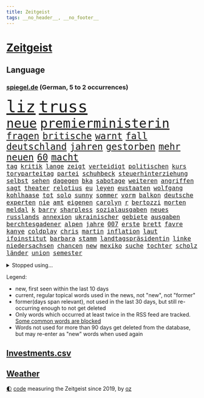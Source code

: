 ```yaml
---
title: Zeitgeist
tags: __no_header__, __no_footer__
---
```


# [Zeitgeist](https://oliz.io/zeitgeist/)

## Language

<h3><a href="https://www.spiegel.de" target="_blank">spiegel.de</a> (German, 5 to 2 occurrences)</h3>
<p style="font-family:monospace">
<span style="font-size:32pt"><a href="news_links.html#liz" class="current">liz</a></span>
<span style="font-size:32pt"><a href="news_links.html#truss" class="current">truss</a></span>
<br>
<span style="font-size:25pt"><a href="news_links.html#neue" class="current">neue</a></span>
<span style="font-size:25pt"><a href="news_links.html#premierministerin" class="current">premierministerin</a></span>
<br>
<span style="font-size:18pt"><a href="news_links.html#fragen" class="current">fragen</a></span>
<span style="font-size:18pt"><a href="news_links.html#britische" class="current">britische</a></span>
<span style="font-size:18pt"><a href="news_links.html#warnt" class="current">warnt</a></span>
<span style="font-size:18pt"><a href="news_links.html#fall" class="current">fall</a></span>
<span style="font-size:18pt"><a href="news_links.html#deutschland" class="current">deutschland</a></span>
<span style="font-size:18pt"><a href="news_links.html#jahren" class="current">jahren</a></span>
<span style="font-size:18pt"><a href="news_links.html#gestorben" class="current">gestorben</a></span>
<span style="font-size:18pt"><a href="news_links.html#mehr" class="current">mehr</a></span>
<span style="font-size:18pt"><a href="news_links.html#neuen" class="current">neuen</a></span>
<span style="font-size:18pt"><a href="news_links.html#60" class="current">60</a></span>
<span style="font-size:18pt"><a href="news_links.html#macht" class="current">macht</a></span>
<br>
<span style="font-size:12pt"><a href="news_links.html#tag" class="current">tag</a></span>
<span style="font-size:12pt"><a href="news_links.html#kritik" class="current">kritik</a></span>
<span style="font-size:12pt"><a href="news_links.html#lange" class="current">lange</a></span>
<span style="font-size:12pt"><a href="news_links.html#zeigt" class="current">zeigt</a></span>
<span style="font-size:12pt"><a href="news_links.html#verteidigt" class="current">verteidigt</a></span>
<span style="font-size:12pt"><a href="news_links.html#politischen" class="current">politischen</a></span>
<span style="font-size:12pt"><a href="news_links.html#kurs" class="current">kurs</a></span>
<span style="font-size:12pt"><a href="news_links.html#toryparteitag" class="new">toryparteitag</a></span>
<span style="font-size:12pt"><a href="news_links.html#partei" class="current">partei</a></span>
<span style="font-size:12pt"><a href="news_links.html#schuhbeck" class="current">schuhbeck</a></span>
<span style="font-size:12pt"><a href="news_links.html#steuerhinterziehung" class="current">steuerhinterziehung</a></span>
<span style="font-size:12pt"><a href="news_links.html#selbst" class="current">selbst</a></span>
<span style="font-size:12pt"><a href="news_links.html#sehen" class="current">sehen</a></span>
<span style="font-size:12pt"><a href="news_links.html#dagegen" class="current">dagegen</a></span>
<span style="font-size:12pt"><a href="news_links.html#bka" class="current">bka</a></span>
<span style="font-size:12pt"><a href="news_links.html#sabotage" class="new">sabotage</a></span>
<span style="font-size:12pt"><a href="news_links.html#weiteren" class="current">weiteren</a></span>
<span style="font-size:12pt"><a href="news_links.html#angriffen" class="current">angriffen</a></span>
<span style="font-size:12pt"><a href="news_links.html#sagt" class="current">sagt</a></span>
<span style="font-size:12pt"><a href="news_links.html#theater" class="current">theater</a></span>
<span style="font-size:12pt"><a href="news_links.html#relotius" class="current">relotius</a></span>
<span style="font-size:12pt"><a href="news_links.html#eu" class="current">eu</a></span>
<span style="font-size:12pt"><a href="news_links.html#leyen" class="current">leyen</a></span>
<span style="font-size:12pt"><a href="news_links.html#eustaaten" class="current">eustaaten</a></span>
<span style="font-size:12pt"><a href="news_links.html#wolfgang" class="current">wolfgang</a></span>
<span style="font-size:12pt"><a href="news_links.html#kohlhaase" class="new">kohlhaase</a></span>
<span style="font-size:12pt"><a href="news_links.html#tot" class="current">tot</a></span>
<span style="font-size:12pt"><a href="news_links.html#solo" class="current">solo</a></span>
<span style="font-size:12pt"><a href="news_links.html#sunny" class="new">sunny</a></span>
<span style="font-size:12pt"><a href="news_links.html#sommer" class="current">sommer</a></span>
<span style="font-size:12pt"><a href="news_links.html#vorm" class="current">vorm</a></span>
<span style="font-size:12pt"><a href="news_links.html#balkon" class="current">balkon</a></span>
<span style="font-size:12pt"><a href="news_links.html#deutsche" class="current">deutsche</a></span>
<span style="font-size:12pt"><a href="news_links.html#experten" class="current">experten</a></span>
<span style="font-size:12pt"><a href="news_links.html#nie" class="current">nie</a></span>
<span style="font-size:12pt"><a href="news_links.html#amt" class="current">amt</a></span>
<span style="font-size:12pt"><a href="news_links.html#eigenen" class="current">eigenen</a></span>
<span style="font-size:12pt"><a href="news_links.html#carolyn" class="new">carolyn</a></span>
<span style="font-size:12pt"><a href="news_links.html#r" class="current">r</a></span>
<span style="font-size:12pt"><a href="news_links.html#bertozzi" class="new">bertozzi</a></span>
<span style="font-size:12pt"><a href="news_links.html#morten" class="new">morten</a></span>
<span style="font-size:12pt"><a href="news_links.html#meldal" class="new">meldal</a></span>
<span style="font-size:12pt"><a href="news_links.html#k" class="current">k</a></span>
<span style="font-size:12pt"><a href="news_links.html#barry" class="new">barry</a></span>
<span style="font-size:12pt"><a href="news_links.html#sharpless" class="new">sharpless</a></span>
<span style="font-size:12pt"><a href="news_links.html#sozialausgaben" class="new">sozialausgaben</a></span>
<span style="font-size:12pt"><a href="news_links.html#neues" class="current">neues</a></span>
<span style="font-size:12pt"><a href="news_links.html#russlands" class="current">russlands</a></span>
<span style="font-size:12pt"><a href="news_links.html#annexion" class="current">annexion</a></span>
<span style="font-size:12pt"><a href="news_links.html#ukrainischer" class="current">ukrainischer</a></span>
<span style="font-size:12pt"><a href="news_links.html#gebiete" class="current">gebiete</a></span>
<span style="font-size:12pt"><a href="news_links.html#ausgaben" class="current">ausgaben</a></span>
<span style="font-size:12pt"><a href="news_links.html#berchtesgadener" class="current">berchtesgadener</a></span>
<span style="font-size:12pt"><a href="news_links.html#alpen" class="current">alpen</a></span>
<span style="font-size:12pt"><a href="news_links.html#jahre" class="current">jahre</a></span>
<span style="font-size:12pt"><a href="news_links.html#007" class="new">007</a></span>
<span style="font-size:12pt"><a href="news_links.html#erste" class="current">erste</a></span>
<span style="font-size:12pt"><a href="news_links.html#brett" class="current">brett</a></span>
<span style="font-size:12pt"><a href="news_links.html#favre" class="current">favre</a></span>
<span style="font-size:12pt"><a href="news_links.html#kanye" class="new">kanye</a></span>
<span style="font-size:12pt"><a href="news_links.html#coldplay" class="new">coldplay</a></span>
<span style="font-size:12pt"><a href="news_links.html#chris" class="current">chris</a></span>
<span style="font-size:12pt"><a href="news_links.html#martin" class="current">martin</a></span>
<span style="font-size:12pt"><a href="news_links.html#inflation" class="current">inflation</a></span>
<span style="font-size:12pt"><a href="news_links.html#laut" class="current">laut</a></span>
<span style="font-size:12pt"><a href="news_links.html#ifoinstitut" class="current">ifoinstitut</a></span>
<span style="font-size:12pt"><a href="news_links.html#barbara" class="current">barbara</a></span>
<span style="font-size:12pt"><a href="news_links.html#stamm" class="new">stamm</a></span>
<span style="font-size:12pt"><a href="news_links.html#landtagspräsidentin" class="new">landtagspräsidentin</a></span>
<span style="font-size:12pt"><a href="news_links.html#linke" class="current">linke</a></span>
<span style="font-size:12pt"><a href="news_links.html#niedersachsen" class="current">niedersachsen</a></span>
<span style="font-size:12pt"><a href="news_links.html#chancen" class="current">chancen</a></span>
<span style="font-size:12pt"><a href="news_links.html#new" class="current">new</a></span>
<span style="font-size:12pt"><a href="news_links.html#mexiko" class="current">mexiko</a></span>
<span style="font-size:12pt"><a href="news_links.html#suche" class="current">suche</a></span>
<span style="font-size:12pt"><a href="news_links.html#tochter" class="current">tochter</a></span>
<span style="font-size:12pt"><a href="news_links.html#scholz" class="current">scholz</a></span>
<span style="font-size:12pt"><a href="news_links.html#länder" class="current">länder</a></span>
<span style="font-size:12pt"><a href="news_links.html#union" class="current">union</a></span>
<span style="font-size:12pt"><a href="news_links.html#semester" class="new">semester</a></span>
</p>
<details>
<summary>Stopped using...</summary>
<p class="former" style="font-size:12pt">
treffer(714) ermordet(713) manchen(713) atmosphäre(712) geschichten(712) metropole(712) williams(712) benjamin(711) bestimmte(711) dauerhaft(711) erstaunlich(711) mali(711) myanmar(711) street(711) taylor(711) volker(711) zurzeit(711) autofahrer(710) beteiligten(710) brutale(710) erlitten(710) führende(710) lockdown(710) material(710) obama(710) software(710) verbietet(710) verwendet(710) 2017(709) aufnahmen(709) ausnahmen(709) badenwürttembergs(709) entlässt(709) früherer(709) gewerkschaft(709) mag(709) michelle(709) teslachef(709) arbeitsplatz(708) beamte(708) christopher(708) co₂(708) einführen(708) englische(708) genannt(708) rekordmeister(708) turin(708) umdenken(708) vergewaltigung(708) ärzten(708) allianz(707) depressionen(707) elektroautos(707) erholt(707) ermöglichen(707) kamera(707) minute(707) modelle(707) normal(707) teilnehmen(707) tobt(707) vorher(707) weltweite(707) überlebte(707) berufung(706) ganzen(706) hinterlassen(706) untersagt(706) überprüft(706) bmw(705) cristiano(705) gefährlichen(705) höher(705) ronaldo(705) vergeblich(705) verklagt(705) wiederwahl(705) bundesweit(704) historisch(704) smartphone(704) weltweiten(704) 27(703) greifen(703) helden(703) holen(703) konzernchef(703) nachwuchs(703) plädiert(703) strecke(703) zentrum(703) beispielen(702) bezeichnet(702) geschossen(702) halben(702) julia(702) klingbeil(702) kraftvoll(702) literatur(702) termin(702) verheerenden(702) wies(702) csuchef(701) geflogen(701) hubertus(701) mengen(701) priester(701) reagierten(701) sächsischen(701) dietmar(700) erlassen(700) langfristig(700) nahezu(700) reporter(700) streichen(700) verfolgt(700) gespalten(699) triumph(699) verbände(699) bitcoin(698) freie(698) hotels(698) irak(698) meinem(698) 31(697) standen(697) venezuela(697) veranstalter(697) verschwand(697) 900(696) australische(696) distanz(696) gekauft(696) optimistisch(696) regiert(696) rekordhoch(696) 1000(695) argentinien(695) aufgegeben(695) libyen(695) mick(695) schumacher(695) aufgetreten(694) ausreichend(694) debatten(694) auftrag(693) brauche(693) querdenker(693) alarmiert(692) empfängt(692) pflanzen(692) politikerinnen(692) warm(692) dar(691) genauso(691) wunder(691) beteiligung(690) bürgermeisterin(690) e(690) zukünftig(690) privat(689) detail(688) gesundheitsministerium(688) spotify(688) beschlagnahmt(687) damals(687) gegnern(687) marsch(686) treiben(686) legende(685) menschenrechtsverletzungen(685) monats(685) dfbpokal(684) eigenem(684) nachts(684) unzufrieden(684) überleben(684) papier(683) bäume(681) eingeleitet(681) journalist(681) nieder(681) familienberater(679) samstagmorgen(679) telegram(679) verständnis(679) bundeswehrsoldaten(678) gastronomie(678) informiert(678) karten(678) moderatorin(678) orten(678) rechtsstreit(676) unterschrieben(675) abhängig(673) hype(671) unterdessen(671) türen(669) vorläufig(668) schock(667) verpasste(667) mittelpunkt(666) verschafft(666) flüchtete(665) smartphones(665) grüner(664) liberalen(662) entbrannt(660) startup(660) weitreichende(657) inhaftierten(656) 85(645) cdu/csu(643) mängel(641) aggressiv(638) schiffe(631) wetterdienst(618) geheimen(595) extremwetter(578) anfeindungen(577) kleinstadt(568) medaille(565) kryptowährungen(564) zusammenbruch(564) rein(563) 4000(562) günstig(561) universitäten(554) niemals(553) missbrauchsvorwürfen(552) redaktion(543) südwesten(543) unterschiedliche(534) belgische(530) ermittlungsverfahren(529) 2001(528) mitverantwortlich(526) trost(500) afghanischen(496) grünes(495) gestanden(492) 25jährige(482) ticket(477) fossile(472) kw(463) höherer(459) eröffnung(457) kolumbien(457) ausgestellt(455) knochen(455) bergab(450) unwettern(450) urteilte(450) tickets(448) getrieben(447) adac(446) sowjetunion(442) zwingen(439) füllen(437) insbesondere(431) tour(431) 72(430) axel(429) vierter(429) rekordwert(426) lebten(414) schutzmaßnahmen(413) voelchert(413) beliebte(411) gesund(410) topmanager(408) amoklauf(405) fluten(405) japans(403) nachspielzeit(399) parlaments(399) schwarz(397) schuhe(395) längste(393) grand(392) achtzigerjahren(388) stürmen(383) ausfälle(379) schlafen(379) 2025(376) irritiert(369) wittert(369) gesundheitsämter(368) eindeutig(366) erreichte(364) manuela(364) lka(361) vorteil(356) grafiken(352) staatssekretär(352) eindringlich(350) beschlagnahmen(349) kursieren(348) älteste(347) kunstwerke(343) station(343) coronaneuinfektionen(342) adam(341) spezielle(341) ampelregierung(340) annulliert(339) mächtig(339) fachkräfte(338) verständigt(338) gesundes(336) lindern(336) arbeitslosen(335) volksverhetzung(331) bedrängt(327) osteuropa(327) verwerfungen(327) verläuft(326) aktivitäten(325) dritter(322) verbraucherpreise(322) erschlagen(321) lädt(320) rosa(320) lieferte(318) betrüger(317) beliebt(315) tödlichem(312) mehrmals(311) zimmermann(310) milliardäre(306) reine(304) aufarbeiten(302) frisst(302) quält(300) schusswaffen(300) khan(299) robben(297) eier(295) vorstandschef(294) winfried(294) seltene(293) tradition(293) museen(290) künstlers(289) amtsinhaber(286) keeper(286) aston(285) tauschen(284) 1995(283) meteorologen(282) kanal(280) nordische(280) swift(280) kretschmann(279) instituts(275) personalnot(274) atomdeal(272) einzelfall(271) falsches(271) felder(270) juan(270) bat(266) viren(265) ewig(264) g7staaten(264) ablenkung(263) getäuscht(263) berger(262) spielplan(259) erfand(258) balkan(257) busse(257) menschenrechtler(257) lanka(255) sri(255) traurige(255) verpflichtung(255) influencerin(254) preiserhöhung(254) 270(253) unterschätzt(253) brot(252) etappe(252) klärt(252) vorbereiten(252) vettel(248) allzu(246) sky(245) verlangte(245) geistig(244) 56jähriger(243) trockenheit(243) maskentragen(239) bonn(238) streiken(238) 2002(235) brandanschlag(233) wahlrechtsreform(233) bestürzt(232) verschwindet(231) journalismus(230) moniert(230) report(230) algerien(228) prorussischen(228) murray(226) wohlstand(226) andrij(225) melnyk(225) frankfurts(224) positiven(224) tempolimit(224) franzose(220) pass(220) fürchtete(219) schätzt(219) usforscher(219) vergab(218) zensur(218) straftäter(216) schlacht(215) wanderung(214) versteckte(213) verarbeitet(212) marc(211) rené(210) statements(210) triumphiert(210) verwüstet(210) 40000(209) pornos(208) rekonstruktion(208) verübt(208) betreibt(207) geistliche(207) leuten(207) barack(206) geschwächt(206) abgeschafft(205) arbeitslos(204) benötigt(204) drohender(204) radprofi(204) paula(202) fortsetzen(201) interessiert(200) spdchef(199) komiker(197) siegesserie(197) traut(196) vorab(196) fragwürdigen(195) regelmäßige(194) profitierte(193) litt(192) fernost(191) kleben(191) nebenbei(191) fighters(190) foo(190) gewitter(190) mais(190) anteile(189) ausstattung(189) sekretärin(189) ausbremsen(188) außenpolitische(188) masse(187) gewerkschafter(186) ukrainern(185) freizeitpark(184) angelegten(183) atomabkommens(183) rabatt(183) eigentor(182) moldau(182) ölkonzern(182) 2035(181) exfreundin(180) flüchten(180) moral(180) 35jähriger(179) großstadt(179) beschießen(177) zeitenwende(177) gemeint(176) unabhängig(175) vergeltung(174) leuchten(173) europatour(172) irina(172) tenniskarriere(172) einsame(171) günstige(171) herstellung(170) köpfe(170) tankrabatt(170) agentur(168) mykolajiw(168) rauch(168) menschenmenge(167) sainz(167) zurückhaltend(167) aussieht(166) offiziere(166) verteidigungsminister(166) ebnet(165) einkaufszentrum(165) aufruft(164) diagnostiziert(164) ten(164) aufbruchstimmung(163) erläutert(162) geist(162) humor(161) minimal(161) rechnungshof(161) öffentlicher(161) schiedsgericht(160) bundesverband(159) konkret(159) gebietsgewinne(155) leber(155) packenden(154) decke(153) lehrerverbände(153) euroraum(152) flexibel(152) fragezeichen(152) rajapaksa(152) austria(151) grundstücke(151) inside(151) zahn(151) pausieren(150) serena(149) zeugnis(149) ferien(148) veranstaltet(148) vorfalls(148) anschuldigungen(147) stillgelegten(147) traditionen(147) zweijähriger(147) cambridge(145) großoffensive(145) lieferanten(145) schießerei(145) tiefstand(145) nordrheinwestfälischen(144) frontmann(143) spritzen(143) festen(142) fotografie(142) gedenkfeier(142) hammer(142) 26jähriger(141) festland(141) flügen(141) sammelte(141) effekte(140) eingeschläfert(140) gesamtsieg(140) inspiration(140) maschinenraum(140) schlamm(140) verfügbar(140) versöhnung(140) france(139) sommerferien(139) regional(138) legoland(137) ärztinnen(137) finsternis(136) kleinflugzeug(136) kleinflugzeugs(136) umweltkatastrophe(136) mietwagen(135) unglücks(135) vogel(135) entsprechendes(134) verspätung(134) 60000(133) boomt(133) heimrennen(133) parlamentarischer(133) set(133) trocken(133) zehnten(133) kippte(132) lichter(132) angola(130) hitzewelle(130) landesverband(130) hochrangiger(129) niedergeschlagen(129) saudischen(129) virusvariante(128) abgeschaltet(127) zermürbt(127) arbeitskräftemangel(126) bosnien(126) usschauspieler(126) zustände(126) fährte(124) space(124) verhalf(124) vwkonzern(124) detlef(123) filmset(123) dolly(122) drückt(122) kleinwagen(122) verzweiflung(122) dortmunds(121) fire(121) ausgebildet(120) andy(119) erfolgsserie(119) roberto(119) unbesetzt(119) wasserknappheit(119) babyfoto(118) eingesperrt(118) empfindet(118) kai(118) nadelattacken(118) rechtspopulisten(118) schlachthof(118) vermessung(118) cumexgeschäften(117) hauptrolle(117) plätze(117) rockband(117) ansichten(116) entgleist(116) nutzerdaten(116) syrischen(116) zunahme(116) ausgebaut(115) french(115) zukünftige(115) anpassen(114) gewagt(114) hadert(114) jene(114) kommissarin(114) stefanos(114) tsitsipas(114) billigfahrschein(113) gefahndet(113) krimi(113) transfers(113) befund(112) reporterin(112) eingedämmt(111) wahlbetrug(111) gewerkschaftsbund(110) pga(110) wahlrechtskommission(110) griechische(109) pennsylvania(109) saisonspiel(109) staatlich(108) ausbauen(107) fußballtransferticker(107) gedächtnis(106) malaika(106) mihambo(106) blitz(105) qualifizierte(105) schicksale(105) schmerzensgeld(105) statistischen(105) heimische(103) leopardpanzer(103) schob(103) volle(103) einfahrt(102) haftbedingungen(102) verheerend(102) zunichte(102) begehrte(100) hundertjährige(100) kostensteigerungen(100) tierschützer(100) uiguren(100) xinjiang(100) burg(99) deutete(99) führungskräfte(99) muskeln(98) problemlos(98) torhüterin(98) furore(97) wechselwilligen(97) zentimeter(97) amokläufer(96) einsparen(96) ingenieur(96) internes(96) mané(96) massenproteste(96) romanen(96) sadio(96) tvshow(96) umweltminister(96) erwerbstätigen(95) idol(95) attestiert(94) kostenlos(94) palme(94) argentinischen(93) grönemeyer(93) jahresbericht(93) ki(93) kommentieren(93) tempel(93) verschrieben(93) 18jährigen(92) gebäuden(92) jährlichen(92) marin(92) rampenlicht(92) rentnerinnen(92) sanna(92) topfavorit(92) alligator(91) alltags(91) boulevard(91) dialog(91) festzunehmen(91) fußballtransfers(91) impfstoffen(91) manch(91) nachlesen(91) zurückbringen(91) mittäter(90) opferfamilien(90) putzen(90) überflutungen(90) jubelte(89) missbrauchsvorwürfe(89) mitgenommen(89) partnersuche(89) profigolfer(89) sudan(89) zuwanderung(89) bahnchef(88) flamme(88) gibraltar(88) vertraulichen(88) gesundheitswesen(87) haften(87) klimaretter(87) netflixdoku(87) sara(87) shutdowns(87) tierarten(87) bergtour(86) kollabierender(86) finanzen(85) präsenzunterricht(85) venus(85) wirtschaftslage(85) fahrgäste(84) furchner(84) götze(84) irmgard(84) krisengewinne(84) usstadt(84) änderte(84) berechtigt(83) egot(83) emmy(83) ertrunken(83) geräts(83) lebensgefährlichen(83) listet(83) lucien(83) verunglückten(83) vorsorglich(83) exjustizminister(82) fehlten(82) gästen(82) serbiens(82) wirkungsvoll(82) angebots(81) ddrauswahl(81) gleichberechtigung(81) nachbarschaft(81) rauscht(81) spekulieren(81) tägliche(81) wiederbelebung(81) bequem(80) beschaffungskosten(80) chatapp(80) partnerin(80) republikanern(80) rückgänge(80) stille(80) versorgen(80) dfbauswahl(79) ertrinkt(79) gendersprache(79) milliardengarantien(79) nevermind(79) schreibtisch(79) vorschlägen(79) anbau(78) biber(78) brasilianer(78) flüssigkeit(78) schnappen(78) vučić(78) willkürlich(78) wirksamkeit(78) zurückzahlen(78) biontech(77) flecktarn(77) gebrachten(77) theo(77) antisemitismusdebatte(76) ergreifen(76) nordafrika(76) schulschließungen(76) subventionieren(76) verschossener(76) vize(76) angesagt(75) befördert(75) etappensieg(75) genauer(75) ludwigshafen(75) walross(75) effektiver(74) gaskraftwerke(74) strich(74) völker(74) weltgeschichte(74) banner(73) flaschen(73) lennon(73) deutschisraelischen(72) duschen(72) kämpferisch(72) mies(72) pandemiemaßnahmen(72) radprofis(72) spielerin(72) angehen(71) bedankte(71) bühl(71) detonationen(71) reparationen(71) secret(71) sterblichen(71) stören(71) überzeugend(71) 18000(70) armand(70) brotweizen(70) gartenkolumne(70) gasfluss(70) kohlekraftwerke(70) sogenannter(70) tierfutter(70) abgeriegelte(69) erlegen(69) nachlassen(69) schlafzimmer(69) veröffentlichten(69) afghane(68) deutschsprachigen(68) dorfes(68) fehlenden(68) feststellen(68) forscherteam(68) knöpft(68) vermeintlich(68) versäumt(68) zaun(68) fassungslos(67) mühelos(67) reparaturen(67) verkehrsministerium(67) abhängt(66) anschlags(66) ausgewertet(66) bemängelt(66) brandstifter(66) elbe(66) orientieren(66) sauberes(66) verbraucherzentralen(66) akute(65) alaphilippe(65) amused(65) anrufen(65) antisemitismusvorwürfen(65) eisernen(65) gruß(65) handlanger(65) hessische(65) staatsmänner(65) viktoria(65) übertreffen(65) duplantis(64) liberaler(64) urlauber(64) woke(64) zurückdrängen(64) erfolgslauf(63) lubmin(63) meerjungfrauen(63) newcastles(63) price(63) trocknet(63) aufrechtzuerhalten(62) endlos(62) franziska(62) giffey(62) kennengelernt(62) rüttelt(62) saisons(62) schmyhal(62) weltraum(62) belangt(61) denys(61) erwartete(61) laufe(61) zweistelligen(61) 7000(60) abschlusserklärung(60) einfuhren(60) gustav(60) pandemiebeginn(60) simbabwe(60) suchtforscher(60) angeschlagener(59) ansatz(59) frauenteams(59) komplex(59) lohnerhöhungen(59) melnyks(59) schildkröte(59) weitsprung(59) 192(58) ade(58) arbeitsverweigerung(58) belgier(58) blackout(58) gesamtführung(58) klimaschützer(58) mrnatechnologie(58) biologe(57) entsprechenden(57) gewertet(57) meeres(57) negative(57) ohnmacht(57) starregisseur(57) wdr(57) zweifelhafter(57) colombo(56) dankbar(56) entweder(56) festkleben(56) franca(56) gotabaya(56) lehfeldt(56) pfosten(56) religiösen(56) starts(56) zumute(56) erhältlich(55) ferraripiloten(55) hinauf(55) nordstreampipeline(55) religiöse(55) schlussanstieg(55) security(55) sehenswürdigkeiten(55) werbetrommel(55) abitur(54) nebenher(54) rumänische(54) stromerzeugung(54) unbesiegbar(54) wartungsarbeiten(54) zwangen(54) überwindet(54) eifel(53) grönland(53) lankas(53) minions(53) nso(53) rückkehrer(53) schüller(53) staubwolke(53) verwarnt(52) zuschlagen(52) bundesamts(51) fehlschuss(51) ausreißer(50) freundschaftsspiel(50) längeren(50) umgeleitet(50) üppige(50) besprüht(49) eingebracht(49) kylie(49) linien(49) lizenzen(49) missglückten(49) modeikone(49) stationiert(49) tragisch(49) vage(49) wmpunkte(49) wolfsburger(49) ausgestorben(48) nullcoronapolitik(48) radfahrer(48) schläge(48) sozialverhalten(48) untergrund(48) akwlaufzeiten(47) anschließen(47) notruf(47) solidarisierte(47) 23jähriger(46) britischem(46) disziplinarverfahren(46) bisweilen(45) dreijähriger(45) email(45) gewächshäuser(45) korrekt(45) munitionsdepots(45) schwärmen(45) solaranlagen(45) wagner(45) zettel(45) energieriese(44) imagewandel(44) pausenlos(44) rinder(44) scheiden(44) schied(44) sofortprogramm(44) strikte(44) stromverbrauch(44) unaufhaltsam(44) zielort(44) gemächern(43) wütet(43) ästhetische(43) burghausen(42) hinterfragen(42) pauschalurlauber(42) speerwurf(42) vertrauliche(42) zwanzig(42) feigen(41) minionsfilm(41) porschechef(41) einfrieren(40) katastrophenschutz(40) pullover(40) spitzen(40) springer(40) traten(40) ureinwohner(40) überwachen(40) atomenergiebehörde(39) beschießt(39) feierabend(39) pazifischen(39) prallen(39) rekordgewinn(39) telefonnetz(39) worüber(39) abdul(38) göringeckardt(38) ketten(38) krisenzeiten(38) lehrstellen(38) unrealistisch(38) dunkel(37) begegnungen(36) klimaforscher(36) zehnter(36) überwiegend(36) dokumenten(35) evakuieren(35) hartnäckig(35) intensive(35) schlau(35) schuljahr(35) besteuert(34) bildzeitung(34) internets(34) kanadareise(34) notlage(34) oleksij(34) 27jähriger(33) annkatrin(33) anschlusslösung(33) arktis(33) betracht(33) euaußengrenze(33) indirekt(33) kiez(33) todesfall(33) lethargie(32) ludwig(32) pokalspiel(32) sperren(32) streamen(32) uswahlen(32) wohnkosten(32) 05(31) alsadr(31) mississippi(31) muktada(31) seltener(31) weiterem(31) angeprangert(30) bayerntrainer(30) lokal(30) misogynen(30) piastri(30) regenfälle(30) schreitet(30) affenpockenfälle(29) gebucht(29) luke(29) palermo(29) reiseportal(29) shitstorm(29) sprengung(29) wundert(29) absolvierte(28) blickten(28) bunten(28) militärübung(28) platzverweis(28) rot(28) samstagabend(28) staatsoberhaupts(28) stärkung(28) 1997(27) bürgerfest(27) dusche(27) gratismentalität(27) packungen(27) singles(27) usstaat(27) bewährungsstrafen(26) einfachsten(26) fbirazzia(26) nagt(26) pfister(26) pyramiden(26) unokonferenz(26) bestattet(25) diebstahl(25) eon(25) europe(25) fremde(25) gedrehte(25) impfempfehlungen(25) ocean(25) viking(25) flores(24) magnum(24) selbstzweifel(24) salomonen(23) zierer(23) aufzeichnungen(22) aufzeigen(22) coronainfektionen(22) ehemanns(22) extremismus(22) malis(22) mehrkosten(22) reifen(22) verschleppt(22) coronabedingungen(21) cristina(21) fettes(21) groteskem(21) kreative(21) kriegsstrategie(21) nackt(21) obduktion(21) panikmache(21) rowling(21) strenger(21) taiwanstraße(21) weißes(21) überlegen(21) biografie(20) bundesligaabsteiger(20) cash(20) gerichtlich(20) kappen(20) kompensation(20) leichtathletikem(20) anhaltender(19) eintreffen(19) freya(19) gefährdung(19) kundinnen(19) montagsdemos(19) oberpfalz(19) schleppen(19) schüre(19) straftat(19) überschwemmt(19) buchstäblich(18) fliege(18) gegenmaßnahmen(18) provence(18) ssc(18) verleger(18) verständlich(18) zirkzee(18) akanji(17) begünstigt(17) gasfeld(17) joanne(17) patentstreit(17) angefacht(16) aufgefahren(16) fußballweltmeister(16) geheimdokumenten(16) geher(16) herzegowina(16) kennzahlen(16) paxlovid(16) sportdirektorposten(16) stransky(16) andalusien(15) asiatischen(15) aubameyang(15) gewaschen(15) grenzfluss(15) liechtenstein(15) pierreemerick(15) 00(14) abschiedstour(14) brasilienwahl(14) energiesparverordnung(14) gestiegener(14) joy(14) missouri(14) sozialem(14) turniers(14) abkehr(13) eben(13) hagelsturm(13) havertz(13) jahreswechsel(13) longcovidbetroffenen(13) massensterben(13) mordanschlag(13) niedrigem(13) querfront(13) rechtfertigen(13) buschkow(12) chefredakteur(12) echt(12) hempel(12) herausgeber(12) kremlnahe(12) nötige(12) sat1(12) transporthubschrauber(12) agnes(11) beschwert(11) dreitägigen(11) ehen(11) friedman(11) hausbesitzer(11) lenken(11) pascal(11) tagelang(11)
</p>
</details>
<p>Legend:
<ul>
<li><span class="new">new</span>, first seen within the last 10 days</li>
<li><span class="current">current</span>, regular topical words used in the news, not "new", not "former"</li>
<li><span class="former">former(days span relevant)</span>, not used in the last 30 days, but still re-occurring enough to not get deleted</li>
<li>Only words which occurred at least twice in the RSS feed are tracked. <a href="language/filters.py">Some common words are blocked</a></li>
<li>Words not used for more than 90 days get deleted from the database, but may re-enter as "new" words when used again</li>
</ul>
</p>

## [Investments](investments.html)[.csv](investments.csv)

## [Weather](weather.html)

<footer>
<a href="javascript:toggleTheme()" class="nav">🌓</a>
<a href="https://github.com/ooz/zeitgeist">code</a> measuring the Zeitgeist since 2019, by <a href="https://oliz.io">oz</a>
</footer>
